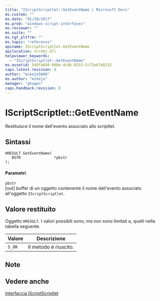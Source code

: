 ```yaml
---
title: "IScriptScriptlet::GetEventName | Microsoft Docs"
ms.custom: ""
ms.date: "01/18/2017"
ms.prod: "windows-script-interfaces"
ms.reviewer: ""
ms.suite: ""
ms.tgt_pltfrm: ""
ms.topic: "reference"
apiname: IScriptScriptlet.GetEventName
apilocation: scrobj.dll
helpviewer_keywords: 
  - "IScriptScriptlet::GetEventName"
ms.assetid: 548fa650-808e-4c96-8253-5c72e67e8215
caps.latest.revision: 8
author: "mikejo5000"
ms.author: "mikejo"
manager: "ghogen"
caps.handback.revision: 8
---
```

# IScriptScriptlet::GetEventName
Restituisce il nome dell'evento associato allo scriptlet.  
  
## Sintassi  
  
```  
HRESULT GetEventName(  
   BSTR               *pbstr  
);  
```  
  
#### Parametri  
 `pbstr`  
 \[out\] buffer di un oggetto contenente il nome dell'evento associato all'oggetto `IScriptScriptlet`.  
  
## Valore restituito  
 Oggetto `HRESULT`.  I valori possibili sono, ma non sono limitati a, quelli nella tabella seguente.  
  
|Valore|Descrizione|  
|------------|-----------------|  
|`S_OK`|Il metodo è riuscito.|  
  
## Note  
  
## Vedere anche  
 [Interfaccia IScriptScriptlet](../../winscript/reference/iscriptscriptlet-interface.md)